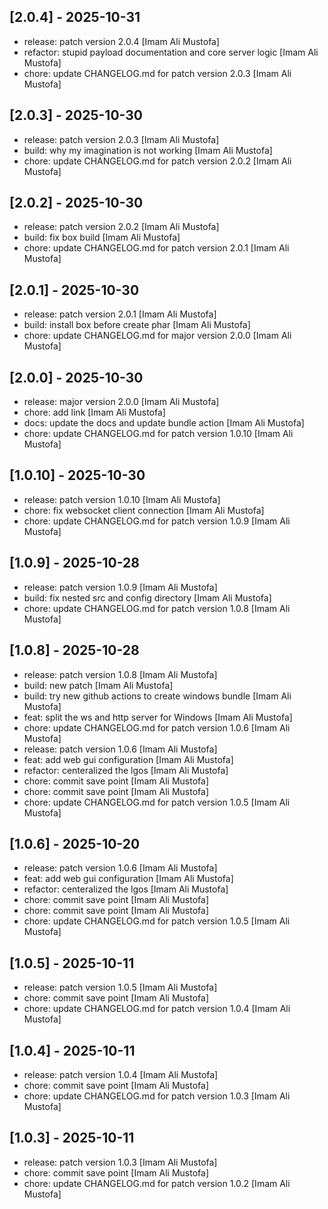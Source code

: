 ## [2.0.4] - 2025-10-31

- release: patch version 2.0.4 [Imam Ali Mustofa]
- refactor: stupid payload documentation and core server logic [Imam Ali Mustofa]
- chore: update CHANGELOG.md for patch version 2.0.3 [Imam Ali Mustofa]

## [2.0.3] - 2025-10-30

- release: patch version 2.0.3 [Imam Ali Mustofa]
- build: why my imagination is not working [Imam Ali Mustofa]
- chore: update CHANGELOG.md for patch version 2.0.2 [Imam Ali Mustofa]

## [2.0.2] - 2025-10-30

- release: patch version 2.0.2 [Imam Ali Mustofa]
- build: fix box build [Imam Ali Mustofa]
- chore: update CHANGELOG.md for patch version 2.0.1 [Imam Ali Mustofa]

## [2.0.1] - 2025-10-30

- release: patch version 2.0.1 [Imam Ali Mustofa]
- build: install box before create phar [Imam Ali Mustofa]
- chore: update CHANGELOG.md for major version 2.0.0 [Imam Ali Mustofa]

## [2.0.0] - 2025-10-30

- release: major version 2.0.0 [Imam Ali Mustofa]
- chore: add link [Imam Ali Mustofa]
- docs: update the docs and update bundle action [Imam Ali Mustofa]
- chore: update CHANGELOG.md for patch version 1.0.10 [Imam Ali Mustofa]

## [1.0.10] - 2025-10-30

- release: patch version 1.0.10 [Imam Ali Mustofa]
- chore: fix websocket client connection [Imam Ali Mustofa]
- chore: update CHANGELOG.md for patch version 1.0.9 [Imam Ali Mustofa]

## [1.0.9] - 2025-10-28

- release: patch version 1.0.9 [Imam Ali Mustofa]
- build: fix nested src and config directory [Imam Ali Mustofa]
- chore: update CHANGELOG.md for patch version 1.0.8 [Imam Ali Mustofa]

## [1.0.8] - 2025-10-28

- release: patch version 1.0.8 [Imam Ali Mustofa]
- build: new patch [Imam Ali Mustofa]
- build: try new github actions to create windows bundle [Imam Ali Mustofa]
- feat: split the ws and http server for Windows [Imam Ali Mustofa]
- chore: update CHANGELOG.md for patch version 1.0.6 [Imam Ali Mustofa]
- release: patch version 1.0.6 [Imam Ali Mustofa]
- feat: add web gui configuration [Imam Ali Mustofa]
- refactor: centeralized the lgos [Imam Ali Mustofa]
- chore: commit save point [Imam Ali Mustofa]
- chore: commit save point [Imam Ali Mustofa]
- chore: update CHANGELOG.md for patch version 1.0.5 [Imam Ali Mustofa]

## [1.0.6] - 2025-10-20

- release: patch version 1.0.6 [Imam Ali Mustofa]
- feat: add web gui configuration [Imam Ali Mustofa]
- refactor: centeralized the lgos [Imam Ali Mustofa]
- chore: commit save point [Imam Ali Mustofa]
- chore: commit save point [Imam Ali Mustofa]
- chore: update CHANGELOG.md for patch version 1.0.5 [Imam Ali Mustofa]

## [1.0.5] - 2025-10-11

- release: patch version 1.0.5 [Imam Ali Mustofa]
- chore: commit save point [Imam Ali Mustofa]
- chore: update CHANGELOG.md for patch version 1.0.4 [Imam Ali Mustofa]

## [1.0.4] - 2025-10-11

- release: patch version 1.0.4 [Imam Ali Mustofa]
- chore: commit save point [Imam Ali Mustofa]
- chore: update CHANGELOG.md for patch version 1.0.3 [Imam Ali Mustofa]

## [1.0.3] - 2025-10-11

- release: patch version 1.0.3 [Imam Ali Mustofa]
- chore: commit save point [Imam Ali Mustofa]
- chore: update CHANGELOG.md for patch version 1.0.2 [Imam Ali Mustofa]
